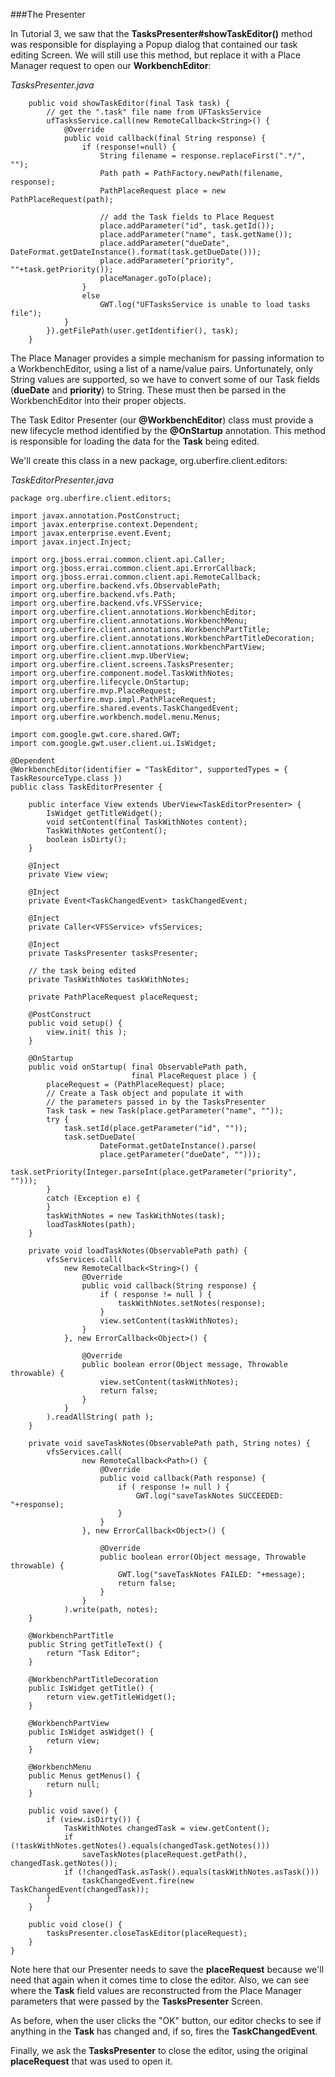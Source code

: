 ###The Presenter

In Tutorial 3, we saw that the **TasksPresenter#showTaskEditor()** method was responsible for displaying a Popup dialog that contained our task editing Screen. We will still use this method, but replace it with a Place Manager request to open our **WorkbenchEditor**:

_TasksPresenter.java_
```
    public void showTaskEditor(final Task task) {
	    // get the ".task" file name from UFTasksService
        ufTasksService.call(new RemoteCallback<String>() {
            @Override
            public void callback(final String response) {
                if (response!=null) {
                    String filename = response.replaceFirst(".*/", "");
                    Path path = PathFactory.newPath(filename, response);
                    PathPlaceRequest place = new PathPlaceRequest(path);
                    
                    // add the Task fields to Place Request
                    place.addParameter("id", task.getId());
                    place.addParameter("name", task.getName());
                    place.addParameter("dueDate", DateFormat.getDateInstance().format(task.getDueDate()));
                    place.addParameter("priority", ""+task.getPriority());
                    placeManager.goTo(place);
                }
                else 
                    GWT.log("UFTasksService is unable to load tasks file");
            }
        }).getFilePath(user.getIdentifier(), task);
    }

```

The Place Manager provides a simple mechanism for passing information to a WorkbenchEditor, using a list of a name/value pairs. Unfortunately, only String values are supported, so we have to convert some of our Task fields (**dueDate** and **priority**) to String. These must then be parsed in the WorkbenchEditor into their proper objects.

The Task Editor Presenter (our **@WorkbenchEditor**) class must provide a new lifecycle method identified by the **@OnStartup** annotation. This method is responsible for loading the data for the **Task** being edited.

We'll create this class in a new package, org.uberfire.client.editors:

_TaskEditorPresenter.java_
```
package org.uberfire.client.editors;

import javax.annotation.PostConstruct;
import javax.enterprise.context.Dependent;
import javax.enterprise.event.Event;
import javax.inject.Inject;

import org.jboss.errai.common.client.api.Caller;
import org.jboss.errai.common.client.api.ErrorCallback;
import org.jboss.errai.common.client.api.RemoteCallback;
import org.uberfire.backend.vfs.ObservablePath;
import org.uberfire.backend.vfs.Path;
import org.uberfire.backend.vfs.VFSService;
import org.uberfire.client.annotations.WorkbenchEditor;
import org.uberfire.client.annotations.WorkbenchMenu;
import org.uberfire.client.annotations.WorkbenchPartTitle;
import org.uberfire.client.annotations.WorkbenchPartTitleDecoration;
import org.uberfire.client.annotations.WorkbenchPartView;
import org.uberfire.client.mvp.UberView;
import org.uberfire.client.screens.TasksPresenter;
import org.uberfire.component.model.TaskWithNotes;
import org.uberfire.lifecycle.OnStartup;
import org.uberfire.mvp.PlaceRequest;
import org.uberfire.mvp.impl.PathPlaceRequest;
import org.uberfire.shared.events.TaskChangedEvent;
import org.uberfire.workbench.model.menu.Menus;

import com.google.gwt.core.shared.GWT;
import com.google.gwt.user.client.ui.IsWidget;

@Dependent
@WorkbenchEditor(identifier = "TaskEditor", supportedTypes = { TaskResourceType.class })
public class TaskEditorPresenter {

    public interface View extends UberView<TaskEditorPresenter> {
        IsWidget getTitleWidget();
        void setContent(final TaskWithNotes content);
        TaskWithNotes getContent();
        boolean isDirty();
    }

    @Inject
    private View view;

    @Inject
    private Event<TaskChangedEvent> taskChangedEvent;

    @Inject
    private Caller<VFSService> vfsServices;
    
    @Inject
    private TasksPresenter tasksPresenter;
    
    // the task being edited
    private TaskWithNotes taskWithNotes;

    private PathPlaceRequest placeRequest;
    
    @PostConstruct
    public void setup() {
        view.init( this );
    }

    @OnStartup
    public void onStartup( final ObservablePath path,
                           final PlaceRequest place ) {
        placeRequest = (PathPlaceRequest) place;
        // Create a Task object and populate it with
        // the parameters passed in by the TasksPresenter 
        Task task = new Task(place.getParameter("name", ""));
        try {
            task.setId(place.getParameter("id", ""));
            task.setDueDate(
                    DateFormat.getDateInstance().parse(
                    place.getParameter("dueDate", "")));
            task.setPriority(Integer.parseInt(place.getParameter("priority", "")));
        }
        catch (Exception e) {
        }
        taskWithNotes = new TaskWithNotes(task);
        loadTaskNotes(path);
    }
    
    private void loadTaskNotes(ObservablePath path) {
        vfsServices.call(
            new RemoteCallback<String>() {
                @Override
                public void callback(String response) {
                    if ( response != null ) {
                        taskWithNotes.setNotes(response);
                    }
                    view.setContent(taskWithNotes);
                }
            }, new ErrorCallback<Object>() {
    
                @Override
                public boolean error(Object message, Throwable throwable) {
                    view.setContent(taskWithNotes);
                    return false;
                }
            }
        ).readAllString( path );
    }
    
    private void saveTaskNotes(ObservablePath path, String notes) {
        vfsServices.call(
                new RemoteCallback<Path>() {
                    @Override
                    public void callback(Path response) {
                        if ( response != null ) {
                            GWT.log("saveTaskNotes SUCCEEDED: "+response);
                        }
                    }
                }, new ErrorCallback<Object>() {
        
                    @Override
                    public boolean error(Object message, Throwable throwable) {
                        GWT.log("saveTaskNotes FAILED: "+message);
                        return false;
                    }
                }
            ).write(path, notes);
    }
    
    @WorkbenchPartTitle
    public String getTitleText() {
        return "Task Editor";
    }

    @WorkbenchPartTitleDecoration
    public IsWidget getTitle() {
        return view.getTitleWidget();
    }

    @WorkbenchPartView
    public IsWidget asWidget() {
        return view;
    }

    @WorkbenchMenu
    public Menus getMenus() {
        return null;
    }

    public void save() {
        if (view.isDirty()) {
            TaskWithNotes changedTask = view.getContent();
            if (!taskWithNotes.getNotes().equals(changedTask.getNotes()))
                saveTaskNotes(placeRequest.getPath(), changedTask.getNotes());
            if (!changedTask.asTask().equals(taskWithNotes.asTask()))
                taskChangedEvent.fire(new TaskChangedEvent(changedTask));
        }
    }
    
    public void close() {
        tasksPresenter.closeTaskEditor(placeRequest);
    }
}
```

Note here that our Presenter needs to save the **placeRequest** because we'll need that again when it comes time to close the editor. Also, we can see where the **Task** field values are reconstructed from the Place Manager parameters that were passed by the **TasksPresenter** Screen.

As before, when the user clicks the "OK" button, our editor checks to see if anything in the **Task** has changed and, if so, fires the **TaskChangedEvent**.

Finally, we ask the **TasksPresenter** to close the editor, using the original **placeRequest** that was used to open it.
